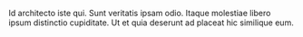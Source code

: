 Id architecto iste qui. Sunt veritatis ipsam odio. Itaque molestiae libero ipsum distinctio cupiditate. Ut et quia deserunt ad placeat hic similique eum.